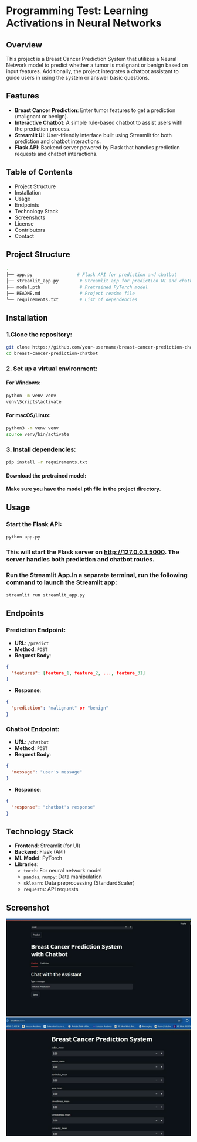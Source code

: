 #  Programming Test: Learning Activations in Neural Networks

## Overview
This project is a Breast Cancer Prediction System that utilizes a Neural Network model to predict whether a tumor is malignant or benign based on input features. Additionally, the project integrates a chatbot assistant to guide users in using the system or answer basic questions.

## Features
- **Breast Cancer Prediction**: Enter tumor features to get a prediction (malignant or benign).
- **Interactive Chatbot**: A simple rule-based chatbot to assist users with the prediction process.
- **Streamlit UI**: User-friendly interface built using Streamlit for both prediction and chatbot interactions.
- **Flask API**: Backend server powered by Flask that handles prediction requests and chatbot interactions.

## Table of Contents
- Project Structure
- Installation
- Usage
- Endpoints
- Technology Stack
- Screenshots
- License
- Contributors
- Contact

## Project Structure
```bash
.
├── app.py                 # Flask API for prediction and chatbot
├── streamlit_app.py        # Streamlit app for prediction UI and chatbot interface
├── model.pth               # Pretrained PyTorch model
├── README.md               # Project readme file
└── requirements.txt        # List of dependencies
```
## Installation

### 1.Clone the repository:
```bash
git clone https://github.com/your-username/breast-cancer-prediction-chatbot.git
cd breast-cancer-prediction-chatbot
```
### 2. Set up a virtual environment:

#### For Windows:
```bash
python -m venv venv
venv\Scripts\activate
```
#### For macOS/Linux:
```bash
python3 -m venv venv
source venv/bin/activate
```
### 3. Install dependencies:
```bash
pip install -r requirements.txt
```
#### Download the pretrained model:
#### Make sure you have the model.pth file in the project directory.
## Usage

### Start the Flask API:
```bash
python app.py
```
### This will start the Flask server on http://127.0.0.1:5000. The server handles both prediction and chatbot routes.

### Run the Streamlit App.In a separate terminal, run the following command to launch the Streamlit app:
```bash
streamlit run streamlit_app.py

```

## Endpoints

### Prediction Endpoint:
- **URL**: `/predict`
- **Method**: `POST`
- **Request Body**:
```json
{
  "features": [feature_1, feature_2, ..., feature_31]
}
```

- **Response**:
```json
{
  "prediction": "malignant" or "benign"
}
```
### Chatbot Endpoint:
- **URL**: `/chatbot`
- **Method**: `POST`
- **Request Body**:
```json
{
  "message": "user's message"
}
```
- **Response**:
```json
{
  "response": "chatbot's response"
}
```
## Technology Stack
- **Frontend**: Streamlit (for UI)
- **Backend**: Flask (API)
- **ML Model**: PyTorch
- **Libraries**:
  - `torch`: For neural network model
  - `pandas`, `numpy`: Data manipulation
  - `sklearn`: Data preprocessing (StandardScaler)
  - `requests`: API requests

## Screenshot

![Chatbot](https://github.com/Shrutakeerti/Assignment---27-09-2024/blob/main/Chatbot%20(2).png)
![Prediction features](https://github.com/Shrutakeerti/Assignment---27-09-2024/blob/main/prediction.jpeg)
